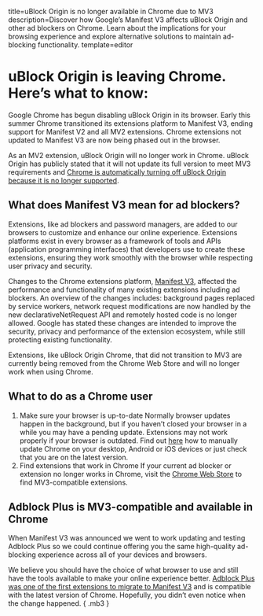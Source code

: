 title=uBlock Origin is no longer available in Chrome due to MV3
description=Discover how Google’s Manifest V3 affects uBlock Origin and other ad blockers on Chrome. Learn about the implications for your browsing experience and explore alternative solutions to maintain ad-blocking functionality.
template=editor

# uBlock Origin is leaving Chrome. Here’s what to know:

Google Chrome has begun disabling uBlock Origin in its browser. Early this summer Chrome transitioned its extensions platform to Manifest V3, ending support for Manifest V2 and all MV2 extensions. Chrome extensions not updated to Manifest V3 are now being phased out in the browser. 

As an MV2 extension, uBlock Origin will no longer work in Chrome. uBlock Origin has publicly stated that it will not update its full version to meet MV3 requirements and [Chrome is automatically turning off uBlock Origin because it is no longer supported](https://www.racunalniske-novice.com/en/google-chrome-has-started-to-discontinue-ublock-origin/#:~:text=Google%20Chrome%20has%20begun%20phasing,the%20original%20application%20still%20works.). 

## What does Manifest V3 mean for ad blockers?

Extensions, like ad blockers and password managers, are added to our browsers to customize and enhance our online experience. Extensions platforms exist in every browser as a framework of tools and APIs (application programming interfaces) that developers use to create these extensions, ensuring they work smoothly with the browser while respecting user privacy and security.  

Changes to the Chrome extensions platform, [Manifest V3](https://developer.chrome.com/docs/extensions/develop/migrate/what-is-mv3), affected the performance and functionality of many existing extensions including ad blockers. An overview of the changes includes: background pages replaced by service workers, network request modifications are now handled by the new declarativeNetRequest API and remotely hosted code is no longer allowed. Google has stated these changes are intended to improve the security, privacy and performance of the extension ecosystem, while still protecting existing functionality. 

Extensions, like uBlock Origin Chrome, that did not transition to MV3 are currently being removed from the Chrome Web Store and will no longer work when using Chrome. 

## What to do as a Chrome user

1. Make sure your browser is up-to-date
Normally browser updates happen in the background, but if you haven’t closed your browser in a while you may have a pending update. Extensions may not work properly if your browser is outdated. Find out [here](https://support.google.com/chrome/answer/95414?hl=en&co=GENIE.Platform%3DDesktop#:~:text=update%20Google%20Chrome:-,On%20your%20computer%2C%20open%20Chrome.,the%20update%20will%20be%20applied.) how to manually update Chrome on your desktop, Android or iOS devices or just check that you are on the latest version. 
2. Find extensions that work in Chrome
If your current ad blocker or extension no longer works in Chrome, visit the [Chrome Web Store](https://chromewebstore.google.com/) to find MV3-compatible extensions. 

## Adblock Plus is MV3-compatible and available in Chrome

When Manifest V3 was announced we went to work updating and testing Adblock Plus so we could continue offering you the same high-quality ad-blocking experience across all of your devices and browsers. 

We believe you should have the choice of what browser to use and still have the tools available to make your online experience better. [Adblock Plus was one of the first extensions to migrate to Manifest V3](https://blog.adblockplus.org/blog/how-adblock-plus-is-getting-ready-for-manifest-v3) and is compatible with the latest version of Chrome. Hopefully, you didn’t even notice when the change happened. 
{ .mb3 } 

